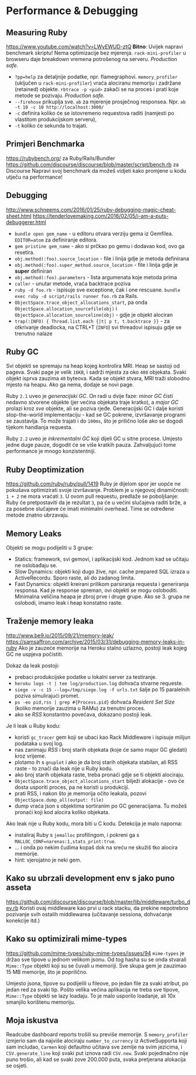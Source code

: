 # Performance & Debugging

## Measuring Ruby
https://www.youtube.com/watch?v=LWyEWUD-ztQ
**Bitno**: Uvijek napravi benchmark skriptu! Nema optimizacije bez mjerenja.
`rack-mini-profiler` u browseru daje breakdown vremena potrošenog na serveru. *Production safe.*
  * `?pp=help` za detaljnije podatke, npr. flamegraphovi.
`memory_profiler` (uključen u `rack-mini-profiler`) vraća alociranu memoriju i zadržane (retained) objekte.
`rbtrace -p <pid>` zakači se na proces i prati koje metode se pozivaju. *Production safe.*
  * `--firehose` prikuplja sve.
`ab` za mjerenje prosječnog responsea. Npr. `ab -t 10 -c 10 http://localhost:3000/`
  * `-c` definira koliko će se istovremeno requestova raditi (namjesti po vlastitom produkcijskom serveru),
  * `-t` koliko će sekunda to trajati.


## Primjeri Benchmarka
https://rubybench.org/ za Ruby/Rails/Bundler
https://github.com/discourse/discourse/blob/master/script/bench.rb za Discourse
Napravi svoj benchmark da možeš vidjeti kako promjene u kodu utječu na performance!


## Debugging
http://www.schneems.com/2016/01/25/ruby-debugging-magic-cheat-sheet.html
https://tenderlovemaking.com/2016/02/05/i-am-a-puts-debuggerer.html
  * `bundle open gem_name` - u editoru otvara verziju gema iz Gemfilea. `EDITOR=atom` za definiranje editora.
  * `gem pristine gem_name` - ako si prčkao po gemu i dodavao kod, ovo ga resetira.
  * `obj.method(:foo).source_location` - file i linija gdje je metoda definirana
  * `obj.method(:foo).super_method.source_location` - file i linija gdje je **super** definiran
  * `obj.method(:foo).parameters` - lista argumenata koje metoda prima
  * `caller` - unutar metode, vraća backtrace poziva
  * `ruby -d foo.rb` - ispisuje sve exceptione, čak i one rescuane. `bundle exec ruby -d script/rails runner foo.rb` za Rails.
  * `ObjectSpace.trace_object_allocations_start`, pa onda `ObjectSpace.allocation_sourcefile(obj)` i `ObjectSpace.allocation_sourceline(obj)` - gdje je objekt alociran
  * `trap(:INFO) { Thread.list.each {|t| p t, t.backtrace }}` - za otkrivanje deadlocka, na CTRL+T (`INFO`) svi threadovi ispisuju gdje se trenutno nalaze


## Ruby GC
Svi objekti se spremaju na heap kojeg kontrolira MRI. Heap se sastoji od pageva.
Svaki page je velik `16KB`, i sadrži mjesta za oko `408` objekata.
Svaki objekt isprva zauzima `40` byteova. Kada se objekt stvara, MRI traži slobodno mjesto na heapu. Ako ga nema, dodaje se novi page.

Ruby `2.1` uveo je *generacijski GC*. On radi u dvije faze: *minor GC* čisti nedavno stvorene objekte (jer većina objekata traje kratko), a *major GC* prolazi kroz *sve* objekte, ali se poziva rjeđe.
Generacijski GC i dalje koristi stop-the-world implementaciju - kad se GC pokrene, izvršavanje programi se zaustavlja.
To može trajati i do `100ms`, što je prilično loše ako se dogodi tijekom handlanja requesta.

Ruby `2.2` uveo je *inkrementalni GC* koji dijeli GC u sitne procese. Umjesto jedne duge pauze, dogodit će se više kratkih pauza. Zahvaljujući tome performance je mnogo konzistentniji.


## Ruby Deoptimization
https://github.com/ruby/ruby/pull/1419
Ruby je dijelom spor jer uopće ne pokušava optimizirati svoje izvršavanje.
Problem je u njegovoj dinamičnosti: `1 + 2` ne mora vraćati `3`. U ovom pull requestu, predlaže se poboljšanje: Ruby će pretpostaviti da je rezultat `3`, pa će u većini slučajeva raditi brže, a za posebne slučajeve će imati minimalni overhead. Time se određene metode znatno ubrzavaju.


## Memory Leaks
Objekti se mogu podijeliti u 3 grupe:
  * Statics: framework, svi gemovi, i aplikacijski kod. Jednom kad se učitaju ne oslobađaju se.
  * Slow Dynamics: objekti koji dugo žive, npr. cache prepared SQL izraza u ActiveRecordu. Sporo raste, ali do zadanog limita.
  * Fast Dynamics: objekti kreirani prilikom parsiranja requesta i generiranja responsa. Kad je response spreman, ovi objekti se mogu osloboditi.
Minimalna veličina heapa je zbroj prve i druge grupe. Ako se 3. grupa ne oslobodi, imamo leak i heap konstatno raste.


## Traženje memory leaka
http://www.be9.io/2015/09/21/memory-leak/
https://samsaffron.com/archive/2015/03/31/debugging-memory-leaks-in-ruby
Ako je zauzeće memorije na Heroku stalno uzlazno, postoji leak kojeg GC ne uspjeva počistiti.

Dokaz da leak postoji:
  * prebaci produkcijske podatke u lokalni server za testiranje.
  * `heroku logs -t | tee log/production.log` dohvaća stvarne requeste.
  * `siege -v -c 15 --log=/tmp/siege.log -f urls.txt` šalje po 15 paralelnih poziva simulirajući promet.
  * `ps -eo pid,rss | grep #{Process.pid}` dohvaća *Resident Set Size* (koliko memorije zauzima u RAMu) za trenutni proces.
  * ako se *RSS* konstantno povećava, dokazano postoji leak.

Je li leak u Ruby kodu:
  * koristi `gc_tracer` gem koji se ubaci kao Rack Middleware i ispisuje milijun podataka u svoj log.
  * nas zanimaju *RSS* i broj starih objekata (koje će samo major GC gledati) kroz vrijeme.
  * plotamo ih s `gnuplot` i ako je da broj starih objekata stabilan, ali RSS raste - to znači da leak nije u Ruby kodu.
  * ako broj starih objekata raste, treba pronaći gdje se ti objekti alociraju.
  * `ObjectSpace.trace_object_allocations_start` bilježi alokacije - ovo će dosta usporiti proces, pa ne koristi u produkciji.
  * prati RSS, i nakon što je memorija očito leakala, pozovi `ObjectSpace.dump_all(output: file)`
  * dump vraća json s objektima sortiranim po GC generacijama. Tu možeš pronaći koji kod alocira koliko objekata.

Ako leak nije u Ruby kodu, mora biti u C kodu. Detekcija je malo naporna:
  * instaliraj Ruby s `jemalloc` profilingom, i pokreni ga s `MALLOC_CONF=narenas:1,stats_print:true`.
  * ... i onda po nekim čudima kopaš dok na sreću ne skužiš tko alocira memorije.
  * hint: vjerojatno je neki gem.


## Kako su ubrzali development env s jako puno asseta
https://github.com/discourse/discourse/blob/master/lib/middleware/turbo_dev.rb
Koristi ovaj middleware kao prvi u rack stacku, da prekine nepotrebno pozivanje svih ostalih middlewarea (učitavanje sessiona, dohvaćanje konekcije itd.)


## Kako su optimizirali mime-types
https://github.com/mime-types/ruby-mime-types/issues/94
`mime-types` je držao sve tipove u jednom velikom jsonu. Od tog hasha su se onda stvarali `Mime::Type` objekti koji su se čuvali u memoriji. Sve skupa gem je zauzimao 15 MB memorije, što je poprilično.

Umjesto jsona, tipove su podijelili u fileove, po jedan file za svaki atribut, po jedan red za svaki tip. Pošto velika većina aplikacija ne treba sve tipove, `Mime::Type` objekti se lazy loadaju. To je malo usporilo loadanje, ali 10x smanjilo korištenu memoriju.


## Moja iskustva
Readcube dashboard reports trošili su previše memorije. S `memory_profiler` izmjerio sam da najviše alociraju `number_to_currency` iz ActiveSupporta koji sam includao, `Carmen` koji defaultno učitava sve zemlje na svim jezicima, i `CSV.generate_line` koji svaki put iznova radi `CSV.new`. Svaki pojedinačno nije puno trošio, ali kad se svaki zove 200.000 puta, svaka pretjerana alokacija se osjeti.
